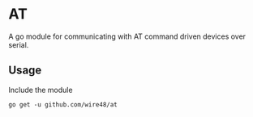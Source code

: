 # AT

A go module for communicating with AT command driven devices over serial.

## Usage

Include the module

```go get -u github.com/wire48/at```
